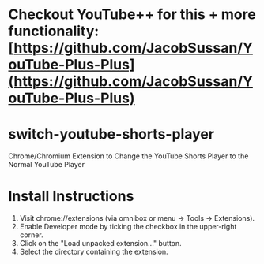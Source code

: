 # Checkout YouTube++ for this + more functionality: [https://github.com/JacobSussan/YouTube-Plus-Plus](https://github.com/JacobSussan/YouTube-Plus-Plus)

# switch-youtube-shorts-player

Chrome/Chromium Extension to Change the YouTube Shorts Player to the Normal YouTube Player



# Install Instructions

1) Visit chrome://extensions (via omnibox or menu -> Tools -> Extensions).
2) Enable Developer mode by ticking the checkbox in the upper-right corner.
3) Click on the "Load unpacked extension..." button.
4) Select the directory containing the extension.
